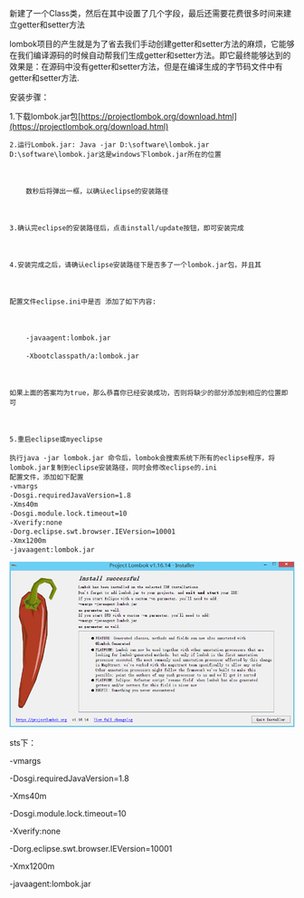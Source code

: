 新建了一个Class类，然后在其中设置了几个字段，最后还需要花费很多时间来建立getter和setter方法

lombok项目的产生就是为了省去我们手动创建getter和setter方法的麻烦，它能够在我们编译源码的时候自动帮我们生成getter和setter方法。即它最终能够达到的效果是：在源码中没有getter和setter方法，但是在编译生成的字节码文件中有getter和setter方法.

安装步骤：

1.下载lombok.jar包[https://projectlombok.org/download.html](https://projectlombok.org/download.html)

```
2.运行Lombok.jar: Java -jar D:\software\lombok.jar D:\software\lombok.jar这是windows下lombok.jar所在的位置



    数秒后将弹出一框，以确认eclipse的安装路径



3.确认完eclipse的安装路径后，点击install/update按钮，即可安装完成



4.安装完成之后，请确认eclipse安装路径下是否多了一个lombok.jar包，并且其



配置文件eclipse.ini中是否 添加了如下内容: 



    -javaagent:lombok.jar 

    -Xbootclasspath/a:lombok.jar 



如果上面的答案均为true，那么恭喜你已经安装成功，否则将缺少的部分添加到相应的位置即可 



5.重启eclipse或myeclipse

执行java -jar lombok.jar 命令后，lombok会搜索系统下所有的eclipse程序，将lombok.jar复制到eclipse安装路径，同时会修改eclipse的.ini
配置文件，添加如下配置
-vmargs
-Dosgi.requiredJavaVersion=1.8
-Xms40m
-Dosgi.module.lock.timeout=10
-Xverify:none
-Dorg.eclipse.swt.browser.IEVersion=10001
-Xmx1200m
-javaagent:lombok.jar

```

![](/assets/lombok安装提示.png)





sts下：

-vmargs

-Dosgi.requiredJavaVersion=1.8

-Xms40m

-Dosgi.module.lock.timeout=10

-Xverify:none

-Dorg.eclipse.swt.browser.IEVersion=10001

-Xmx1200m

-javaagent:lombok.jar

